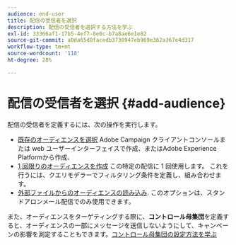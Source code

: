```yaml
---
audience: end-user
title: 配信の受信者を選択
description: 配信の受信者を選択する方法を学ぶ
exl-id: 33366af1-17b5-4ef7-8e0c-b7a8ae6e1e82
source-git-commit: a0da65d8facedb3730947eb969e362a367e4d317
workflow-type: tm+mt
source-wordcount: '118'
ht-degree: 28%

---
```


# 配信の受信者を選択 {#add-audience}

配信の受信者を定義するには、次の操作を実行します。

* [既存のオーディエンスを選択](add-audience.md) Adobe Campaign クライアントコンソールまたは web ユーザーインターフェイスで作成、またはAdobe Experience Platformから作成、
* [1 回限りのオーディエンスを作成](one-time-audience.md) この特定の配信に 1 回使用します。 これを行うには、クエリモデラーでフィルタリング条件を定義し、組み合わせます。
* [外部ファイルからのオーディエンスの読み込み](file-audience.md). このオプションは、スタンドアロンメール配信でのみ使用できます。

また、オーディエンスをターゲティングする際に、**コントロール母集団**&#x200B;を定義すると、オーディエンスの一部にメッセージを送信しないようにして、キャンペーンの影響を測定することもできます。[コントロール母集団の設定方法を学ぶ](control-group.md)

